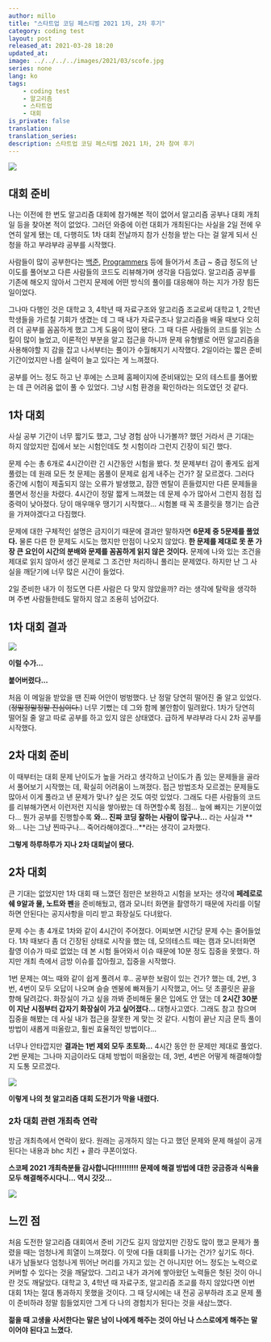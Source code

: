 ```yaml
---
author: millo
title: "스타트업 코딩 페스티벌 2021 1차, 2차 후기"
category: coding test
layout: post
released_at: 2021-03-28 18:20
updated_at:
image: ../../../../images/2021/03/scofe.jpg
series: none
lang: ko
tags:
    - coding test
    - 알고리즘
    - 스타트업
    - 대회
is_private: false
translation:
translation_series:
description: 스타트업 코딩 페스티벌 2021 1차, 2차 참여 후기
---
```


![](../../../../images/2021/03/scofe.jpg)

## 대회 준비

나는 이전에 한 번도 알고리즘 대회에 참가해본 적이 없어서 알고리즘 공부나 대회 개최일 등을 찾아본 적이 없었다. 그러던 와중에 이런 대회가 개최된다는 사실을 2일 전에 우연히 알게 됐는 데, 다행히도 1차 대회 전날까지 참가 신청을 받는 다는 걸 알게 되서 신청을 하고 부랴부랴 공부를 시작했다.

사람들이 많이 공부한다는 [백준](https://www.acmicpc.net/), [Programmers](https://programmers.co.kr/) 등에 들어가서 초급 ~ 중급 정도의 난이도를 풀어보고 다른 사람들의 코드도 리뷰해가며 생각을 다듬었다. 알고리즘 공부를 기존에 해오지 않아서 그런지 문제에 어떤 방식의 풀이를 대응해야 하는 지가 가장 힘든 일이었다.

그나마 다행인 것은 대학교 3, 4학년 때 자료구조와 알고리즘 조교로써 대학교 1, 2학년 학생들을 가르칠 기회가 생겼는 데 그 때 내가 자료구조나 알고리즘을 배울 때보다 오히려 더 공부를 꼼꼼하게 했고 그게 도움이 많이 됐다. 그 때 다른 사람들의 코드를 읽는 스킬이 많이 늘었고, 이론적인 부분을 알고 접근을 하니까 문제 유형별로 어떤 알고리즘을 사용해야할 지 감을 잡고 나서부터는 풀이가 수월해지기 시작했다. 2일이라는 짧은 준비 기간이었지만 나름 실력이 늘고 있다는 게 느껴졌다.

공부를 어느 정도 하고 난 후에는 스코페 홈페이지에 준비돼있는 모의 테스트를 풀어봤는 데 큰 어려움 없이 풀 수 있었다. 그냥 시험 환경을 확인하라는 의도였던 것 같다.

## 1차 대회

사실 공부 기간이 너무 짧기도 했고, 그냥 경험 삼아 나가볼까? 했던 거라서 큰 기대는 하지 않았지만 집에서 보는 시험인데도 첫 시험이라 그런지 긴장이 되긴 했다.

문제 수는 총 6개로 4시간이란 긴 시간동안 시험을 봤다. 첫 문제부터 감이 좋게도 쉽게 풀렸는 데 원래 모든 첫 문제는 몸풀이 문제로 쉽게 내주는 건가? 잘 모르겠다. 그러다 중간에 시험이 제출되지 않는 오류가 발생했고, 잠깐 멘탈이 흔들렸지만 다른 문제들을 풀면서 정신을 차렸다. 4시간이 정말 짧게 느껴졌는 데 문제 수가 많아서 그런지 점점 집중력이 낮아졌다. 당이 매우매우 땡기기 시작했다... 시험볼 때 꼭 초콜릿을 챙기는 습관을 가져야겠다고 다짐했다.

문제에 대한 구체적인 설명은 금지이기 때문에 결과만 말하자면 **6문제 중 5문제를 풀었다.** 물론 다른 한 문제도 시도는 했지만 만점이 나오지 않았다. **한 문제를 제대로 못 푼 가장 큰 요인이 시간의 분배와 문제를 꼼꼼하게 읽지 않은 것이다.** 문제에 나와 있는 조건을 제대로 읽지 않아서 생긴 문제로 그 조건만 처리하니 풀리는 문제였다. 하지만 난 그 사실을 깨닫기에 너무 많은 시간이 들었다.

2일 준비한 내가 이 정도면 다른 사람은 다 맞지 않았을까? 라는 생각에 탈락을 생각하며 주변 사람들한테도 말하지 않고 조용히 넘어갔다.

## 1차 대회 결과

![](../../../../images/2021/03/scofe_1.JPG)

**이럴 수가...**

**붙어버렸다...**

처음 이 메일을 받았을 땐 진짜 어안이 벙벙했다. 난 정말 당연히 떨어진 줄 알고 있었다.(~~정말정말정말 진심이다.~~) 너무 기뻤는 데 그와 함께 불안함이 밀려왔다. 1차가 당연히 떨어질 줄 알고 따로 공부를 하고 있지 않은 상태였다. 급하게 부랴부랴 다시 2차 공부를 시작했다.

## 2차 대회 준비

이 때부터는 대회 문제 난이도가 높을 거라고 생각하고 난이도가 좀 있는 문제들을 골라서 풀어보기 시작했는 데, 확실히 어려움이 느껴졌다. 접근 방법조차 모르겠는 문제들도 많아서 이게 풀라고 낸 문제가 맞나? 싶은 것도 여럿 있었다. 그래도 다른 사람들의 코드를 리뷰해가면서 이런저런 지식을 쌓아봤는 데 하면할수록 점점... 늪에 빠지는 기분이었다... 뭔가 공부를 진행할수록 **와... 진짜 코딩 잘하는 사람이 많구나...** 라는 사실과 **와... 나는 그냥 찐따구나... 죽어라해야겠다...**라는 생각이 교차했다.

**그렇게 하루하루가 지나 2차 대회날이 됐다.**

## 2차 대회

큰 기대는 없었지만 1차 대회 때 느꼈던 점만은 보완하고 시험을 보자는 생각에 **페레로로쉐 9알과 물, 노트와 펜**을 준비해뒀고, 캠과 모니터 화면을 촬영하기 때문에 자리를 이탈하면 안된다는 공지사항을 미리 받고 화장실도 다녀왔다.

문제 수는 총 4개로 1차와 같이 4시간이 주어졌다. 어찌보면 시간당 문제 수는 줄어들었다. 1차 때보다 좀 더 긴장된 상태로 시작을 했는 데, 모의테스트 때는 캠과 모니터화면 촬영 이슈가 따로 없었는 데 본 시험 들어와서 이슈 때문에 10분 정도 집중을 못했다. 하지만 개최 측에서 금방 이슈를 잡아줬고, 집중을 시작했다.

1번 문제는 여느 때와 같이 쉽게 풀려서 후.. 공부한 보람이 있는 건가? 했는 데, 2번, 3번, 4번이 모두 오답이 나오며 슬슬 멘붕에 빠져들기 시작했고, 어느 덧 초콜릿은 끝을 향해 달려갔다. 화장실이 가고 싶을 까봐 준비해둔 물은 입에도 안 댔는 데 **2시간 30분이 지난 시점부터 갑자기 화장실이 가고 싶어졌다...** 대형사고였다. 그래도 참고 참으며 집중을 해봤는 데 사실 내가 접근을 잘못한 게 맞는 것 같다. 시험이 끝난 지금 문득 풀이 방법이 새롭게 떠올랐고, 훨씬 효율적인 방법이다...

너무나 안타깝지만 **결과는 1번 제외 모두 초토화...** 4시간 동안 한 문제만 제대로 풀었다. 2번 문제는 그나마 지금이라도 대체 방법이 떠올랐는 데, 3번, 4번은 어떻게 해결해야할지 도통 모르겠다.

![](../../../../images/2021/03/scofe_result.JPG)

**이렇게 나의 첫 알고리즘 대회 도전기가 막을 내렸다.**

### 2차 대회 관련 개최측 연락

방금 개최측에서 연락이 왔다. 원래는 공개하지 않는 다고 했던 문제와 문제 해설이 공개된다는 내용과 bhc 치킨 + 콜라 쿠폰이었다.

**스코페 2021 개최측분들 감사합니다!!!!!!!!!! 문제에 해결 방법에 대한 궁금증과 식욕을 모두 해결해주시다니... 역시 갓갓...**

![](../../../../images/2021/03/scofe_2.jpg)

## 느낀 점

처음 도전한 알고리즘 대회여서 준비 기간도 길지 않았지만 긴장도 많이 했고 문제가 풀렸을 때는 엄청나게 희열이 느껴졌다. 이 맛에 다들 대회를 나가는 건가? 싶기도 하다. 내가 남들보다 엄청나게 뛰어난 머리를 가지고 있는 건 아니지만 어느 정도는 노력으로 커버할 수 있다는 것을 깨달았다. 그리고 내가 과거에 쌓아왔던 노력들은 헛된 것이 아니란 것도 깨달았다. 대학교 3, 4학년 때 자료구조, 알고리즘 조교를 하지 않았다면 이번 대회 1차는 절대 통과하지 못했을 것이다. 그 때 당시에는 내 전공 공부하랴 조교 문제 풀이 준비하랴 정말 힘들었지만 그게 다 나의 경험치가 된다는 것을 새삼느꼈다.

**젊을 때 고생을 사서한다는 말은 남이 나에게 해주는 것이 아닌 나 스스로에게 해주는 말이어야 된다고 느꼈다.**
